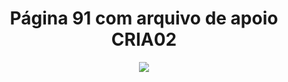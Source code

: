 <h1 align="center">Página 91 com arquivo de apoio CRIA02</h1>
<p align="center">
   <img src="https://i.ibb.co/1z1ssXP/Sem-t-tulo.png" >
</p>
